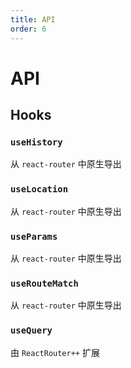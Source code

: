 ```yaml
---
title: API
order: 6
---
```


# API

## Hooks

### `useHistory`

从 `react-router` 中原生导出

### `useLocation`

从 `react-router` 中原生导出


### `useParams`

从 `react-router` 中原生导出


### `useRouteMatch`

从 `react-router` 中原生导出

### `useQuery`

由 `ReactRouter++` 扩展
